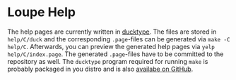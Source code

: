 # Loupe Help

The help pages are currently written in [ducktype](http://projectmallard.org/ducktype/1.0/index.html). The files are stored in `help/C/duck` and the corresponding `.page`-files can be generated via `make -C help/C`. Afterwards, you can preview the generated help pages via `yelp help/C/index.page`. The generated `.page`-files have to be committed to the repository as well. The `ducktype` program required for running `make` is probably packaged in you distro and is also [availabe on GitHub](https://github.com/projectmallard/mallard-ducktype).
